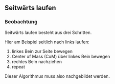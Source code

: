 ## Seitwärts laufen
### Beobachtung
Seitwärts laufen besteht aus drei Schritten.

Hier am Beispiel seitlich nach links laufen:
  1. linkes Bein zur Seite bewegen
  2. Center of Mass (CoM) über linkes Bein bewegen
  3. rechtes Bein nachziehen
  4. repeat

Dieser Algorithmus muss also nachgebildet werden.
